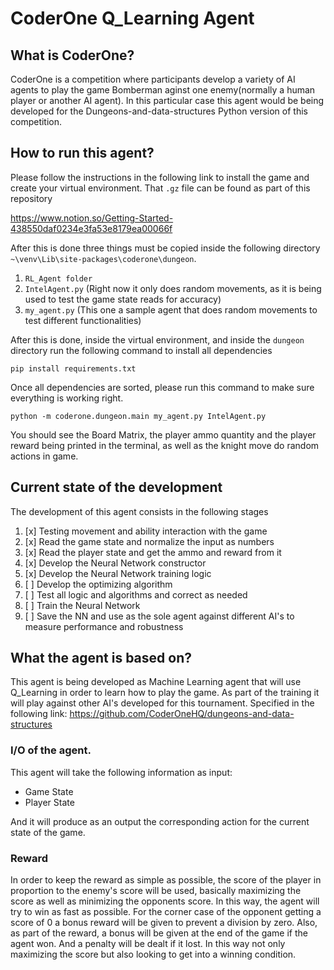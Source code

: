 # CoderOne Q_Learning Agent 
  
## What is CoderOne?

CoderOne is a competition where participants develop a variety of AI agents to play the game Bomberman aginst one enemy(normally a human player or another AI agent). In this particular case this agent would be being developed for the Dungeons-and-data-structures Python version of this competition. 

## How to run this agent?
 Please follow the instructions in the following link to install the game and create your virtual environment. That `.gz` file can be found as part of this repository
 
 https://www.notion.so/Getting-Started-438550daf0234e3fa53e8179ea00066f
 
 After this is done three things must be copied inside the following directory `~\venv\Lib\site-packages\coderone\dungeon`. 
  1. `RL_Agent folder`
  2. `IntelAgent.py` (Right now it only does random movements, as it is being used to test the game state reads for accuracy)
  3. `my_agent.py` (This one a sample agent that does random movements to test different functionalities)

After this is done, inside the virtual environment, and inside the `dungeon` directory run the following command to install all dependencies

`pip install requirements.txt`

Once all dependencies are sorted, please run this command to make sure everything is working right.

`python -m coderone.dungeon.main my_agent.py IntelAgent.py`

You should see the Board Matrix, the player ammo quantity and the player reward being printed in the terminal, as well as the knight move do random actions in game.

## Current state of the development
The development of this agent consists in the following stages
 1. [x] Testing movement and ability interaction with the game 
 2. [x] Read the game state and normalize the input as numbers
 3. [x] Read the player state and get the ammo and reward from it 
 4. [x] Develop the Neural Network constructor
 5. [x] Develop the Neural Network training logic
 6. [ ] Develop the optimizing algorithm
 7. [ ] Test all logic and algorithms and correct as needed 
 8. [ ] Train the Neural Network 
 9. [ ] Save the NN and use as the sole agent against different AI's to measure performance and robustness

## What the agent is based on?
This agent is being developed as Machine Learning agent that will use Q_Learning in order to learn how to play the game. As part of the training it will play against other AI's developed for this tournament. Specified in the following link: https://github.com/CoderOneHQ/dungeons-and-data-structures

### I/O of the agent. 
This agent will take the following information as input: 
 * Game State
 * Player State

And it will produce as an output the corresponding action for the current state of the game. 

### Reward
In order to keep the reward as simple as possible, the score of the player in proportion to the enemy's score will be used, basically maximizing the score as well as minimizing the opponents score. In this way, the agent will try to win as fast as possible. For the corner case of the opponent getting a score of 0 a bonus reward will be given to prevent a division by zero.
Also, as part of the reward, a bonus will be given at the end of the game if the agent won. And a penalty will be dealt if it lost. In this way not only maximizing the score but also looking to get into a winning condition. 
